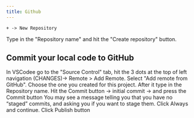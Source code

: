 ```yaml
---
title: Github
---
```


`+ -> New Repository`

Type in the "Repository name" and hit the "Create repository" button.

## Commit your local code to GitHub
In VSCodee go to the "Source Control" tab, hit the 3 dots at the top of left navigation (CHANGES)-> Remote > Add Remote.
Select "Add remote from GitHub".
Choose the one you created for this project. 
After it type in the Repository name.
Hit the Commit button -> initial commit -> and press the Commit button
You may see a message telling you that you have no “staged” commits, and asking you if you want to 
stage them. Click Always and continue.
Click Publish button

